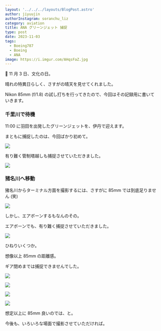 ```yaml
---
layout: '../../../layouts/BlogPost.astro'
author: jiyuujin
authorInstagram: soranchu_liz
category: aviation
title: ANA グリーンジェット 捕捉
type: post
date: 2023-11-03
tags:
  - Boeing787
  - Boeing
  - ANA
image: https://i.imgur.com/AHqsFaZ.jpg
---
```


🎌 11 月 3 日、文化の日。

晴れの特異日らしく、さすがの晴天を見せてくれました。

Nikon 85mm (f/1.8) の試し打ちを行ってきたので、今回はその記録用に書いていきます。

### 千里川で待機

11:00 に羽田を出発したグリーンジェットを、伊丹で迎えます。

まともに捕捉したのは、今回ばかり初めて。

![](/assets/img/20231103/JA874A_1.JPG)

有り難く管制塔越しも捕捉させていただきました。

![](/assets/img/20231103/JA874A_2.JPG)

### 猪名川へ移動

猪名川からターミナル方面を撮影するには、さすがに 85mm では到底足りません (笑)

![](/assets/img/20231103/JA874A_3.JPG)

しかし、エアボーンするもなんのその。

エアボーンでも、有り難く捕捉させていただきました。

![](/assets/img/20231103/JA874A_4.JPG)

ひねりいくつか。

想像以上 85mm の距離感。

ギア閉めまでは捕捉できませんでした。

![](/assets/img/20231103/JA874A_5.JPG)

![](/assets/img/20231103/JA874A_6.JPG)

![](/assets/img/20231103/JA874A_7.JPG)

![](/assets/img/20231103/JA874A_8.JPG)

想定以上に 85mm 良いのでは、と。

今後も、いろいろな場面で撮影させていただければ。
